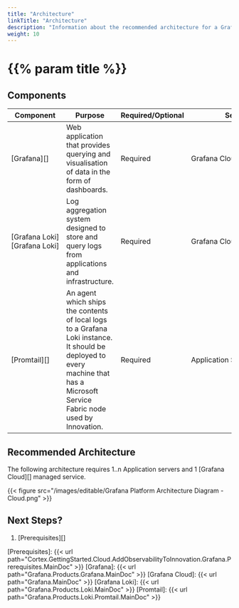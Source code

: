 ```yaml
---
title: "Architecture"
linkTitle: "Architecture"
description: "Information about the recommended architecture for a Grafana Cloud installation."
weight: 10
---
```


# {{% param title %}}

## Components

| Component | Purpose | Required/Optional |Server Role |
|-----------|---------|----------|------------|
| [Grafana][] | Web application that provides querying and visualisation of data in the form of dashboards. | Required | Grafana&nbsp;Cloud&nbsp;managed&nbsp;service |
| [Grafana&nbsp;Loki][Grafana Loki] | Log aggregation system designed to store and query logs from applications and infrastructure. | Required | Grafana&nbsp;Cloud&nbsp;managed&nbsp;service |
| [Promtail][] | An agent which ships the contents of local logs to a Grafana Loki instance. It should be deployed to every machine that has a Microsoft Service Fabric node used by Innovation. | Required | Application&nbsp;Server |

## Recommended Architecture

The following architecture requires 1..n Application servers and 1 [Grafana Cloud][] managed service.

{{< figure src="/images/editable/Grafana Platform Architecture Diagram - Cloud.png" >}}

## Next Steps?

1. [Prerequisites][]

[Prerequisites]: {{< url path="Cortex.GettingStarted.Cloud.AddObservabilityToInnovation.Grafana.Prerequisites.MainDoc" >}}
[Grafana]: {{< url path="Grafana.Products.Grafana.MainDoc" >}}
[Grafana Cloud]: {{< url path="Grafana.MainDoc" >}}
[Grafana Loki]: {{< url path="Grafana.Products.Loki.MainDoc" >}}
[Promtail]: {{< url path="Grafana.Products.Loki.Promtail.MainDoc" >}}
